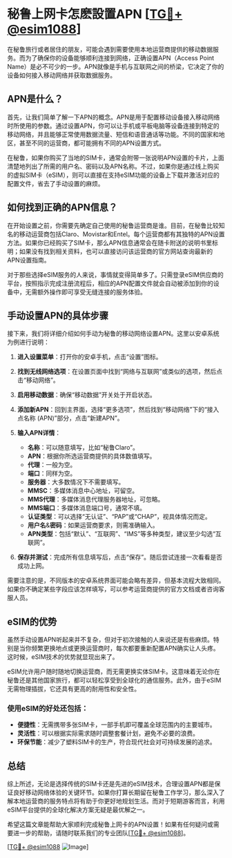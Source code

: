 # 秘鲁上网卡怎麽設置APN [[TG💪+ @esim1088](https://t.me/s/esim1088)]

在秘鲁旅行或者居住的朋友，可能会遇到需要使用本地运营商提供的移动数据服务。而为了确保你的设备能够顺利连接到网络，正确设置APN（Access Point Name）是必不可少的一步。APN就像是手机与互联网之间的桥梁，它决定了你的设备如何接入移动网络并获取数据服务。

## APN是什么？

首先，让我们简单了解一下APN的概念。APN是用于配置移动设备接入移动网络时所使用的参数。通过设置APN，你可以让手机或平板电脑等设备连接到特定的移动网络，并且能够正常使用数据流量、短信和语音通话等功能。不同的国家和地区，甚至不同的运营商，都可能拥有不同的APN设置方式。

在秘鲁，如果你购买了当地的SIM卡，通常会附带一张说明APN设置的卡片，上面清楚地列出了所需的用户名、密码以及APN名称。不过，如果你是通过线上购买的虚拟SIM卡（eSIM），则可以直接在支持eSIM功能的设备上下载并激活对应的配置文件，省去了手动设置的麻烦。

## 如何找到正确的APN信息？

在开始设置之前，你需要先确定自己使用的秘鲁运营商是谁。目前，在秘鲁比较知名的移动运营商包括Claro、Movistar和Entel。每个运营商都有其独特的APN设置方法。如果你已经购买了SIM卡，那么APN信息通常会在随卡附送的说明书里标明；如果没有找到相关资料，也可以直接访问该运营商的官方网站查询最新的APN设置指南。

对于那些选择eSIM服务的人来说，事情就变得简单多了。只需登录eSIM供应商的平台，按照指示完成注册流程后，相应的APN配置文件就会自动被添加到你的设备中，无需额外操作即可享受无缝连接的服务体验。

## 手动设置APN的具体步骤

接下来，我们将详细介绍如何手动为秘鲁的移动网络设置APN。这里以安卓系统为例进行说明：

1. **进入设置菜单**：打开你的安卓手机，点击“设置”图标。
   
2. **找到无线网络选项**：在设置页面中找到“网络与互联网”或类似的选项，然后点击“移动网络”。

3. **启用移动数据**：确保“移动数据”开关处于开启状态。

4. **添加新APN**：回到主界面，选择“更多选项”，然后找到“移动网络”下的“接入点名称 (APN)”部分，点击“新建APN”。

5. **输入APN详情**：
   - **名称**：可以随意填写，比如“秘鲁Claro”。
   - **APN**：根据你所选运营商提供的具体数值填写。
   - **代理**：一般为空。
   - **端口**：同样为空。
   - **服务器**：大多数情况下不需要填写。
   - **MMSC**：多媒体消息中心地址，可留空。
   - **MMS代理**：多媒体消息代理服务器地址，可忽略。
   - **MMS端口**：多媒体消息端口号，通常不填。
   - **认证类型**：可以选择“无认证”、“PAP”或“CHAP”，视具体情况而定。
   - **用户名**&**密码**：如果运营商要求，则需准确输入。
   - **APN类型**：包括“默认”、“互联网”、“IMS”等多种类型，建议至少勾选“互联网”。

6. **保存并测试**：完成所有信息填写后，点击“保存”。随后尝试连接一次看看是否成功上网。

需要注意的是，不同版本的安卓系统界面可能会略有差异，但基本流程大致相同。如果你不确定某些字段应该怎样填写，可以参考运营商提供的官方文档或者咨询客服人员。

## eSIM的优势

虽然手动设置APN听起来并不复杂，但对于初次接触的人来说还是有些麻烦。特别是当你频繁更换地点或更换运营商时，每次都要重新配置APN确实让人头疼。这时候，eSIM技术的优势就显现出来了。

eSIM允许用户随时随地切换运营商，而无需更换实体SIM卡。这意味着无论你在秘鲁还是其他国家旅行，都可以轻松享受到全球化的通信服务。此外，由于eSIM无需物理插拔，它还具有更高的耐用性和安全性。

### 使用eSIM的好处还包括：

- **便捷性**：无需携带多张SIM卡，一部手机即可覆盖全球范围内的主要城市。
- **灵活性**：可以根据实际需求随时调整套餐计划，避免不必要的浪费。
- **环保节能**：减少了塑料SIM卡的生产，符合现代社会对可持续发展的追求。

## 总结

综上所述，无论是选择传统的SIM卡还是先进的eSIM技术，合理设置APN都是保证良好移动网络体验的关键环节。如果你打算长期留在秘鲁工作学习，那么深入了解本地运营商的服务特点将有助于你更好地规划生活。而对于短期游客而言，利用eSIM平台提供的全球化解决方案无疑是最优解之一。

希望这篇文章能帮助大家顺利完成秘鲁上网卡的APN设置！如果有任何疑问或需要进一步的帮助，请随时联系我们的专业团队[[TG💪+ @esim1088](https://t.me/s/esim1088)]。

[[TG💪+ @esim1088](https://t.me/s/esim1088) ![Image](https://i.postimg.cc/4NQfJmqS/Snipaste-2025-05-13-00-14-12.png)]